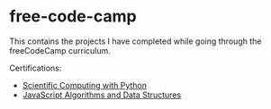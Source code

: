 # free-code-camp

This contains the projects I have completed while going through the freeCodeCamp curriculum. 

Certifications:
- [Scientific Computing with Python](https://www.freecodecamp.org/certification/VinEdw489/scientific-computing-with-python-v7)
- [JavaScript Algorithms and Data Structures](https://www.freecodecamp.org/certification/VinEdw489/javascript-algorithms-and-data-structures)
